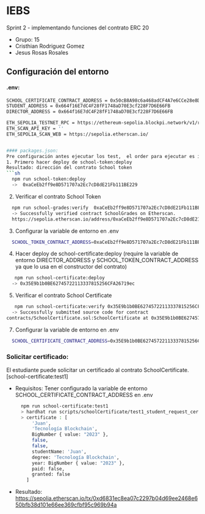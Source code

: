 # IEBS

Sprint 2 - implementando funciones del contrato ERC 20
- Grupo: 15
- Cristhian Rodriguez Gomez
- Jesus Rosas Rosales


## Configuración del entorno
#### .env:
```sh
SCHOOL_CERTIFICATE_CONTRACT_ADDRESS = 0x50cB8A98c6a468adCF4A7e6CCe28e8DebA34D3F3 ('TOBE CONFIGURED AFTER run script school-certificate:deploy')
STUDENT_ADDRESS = 0x664f16E7dC4F28fF1748aD70E3cf228F7D6E66FB
DIRECTOR_ADDRESS = 0x664f16E7dC4F28fF1748aD70E3cf228F7D6E66FB

ETH_SEPOLIA_TESTNET_RPC = https://ethereum-sepolia.blockpi.network/v1/rpc/public
ETH_SCAN_API_KEY = ''
ETH_SEPOLIA_SCAN_WEB = https://sepolia.etherscan.io/


#### packages.json:
Pre configuración antes ejecutar los test,  el order para ejecutar es importante (Ya que SchoolCertificate depende de SchoolGrades ): 
1. Primero hacer deploy de school-token:deploy 
Resultado: dirección del contrato School token
```sh
  npm run school-token:deploy
  ->  0xaCeEb2ff9e8D571707a2Ec7cD8dE21Fb111BE229
```

2. Verificar el contrato School Token
```sh
  npm run school-grades:verify  0xaCeEb2ff9e8D571707a2Ec7cD8dE21Fb111BE229
  -> Successfully verified contract SchoolGrades on Etherscan.
  https://sepolia.etherscan.io/address/0xaCeEb2ff9e8D571707a2Ec7cD8dE21Fb111BE229#code
```

3. Configurar la variable de entorno en .env
```sh
  SCHOOL_TOKEN_CONTRACT_ADDRESS=0xaCeEb2ff9e8D571707a2Ec7cD8dE21Fb111BE229
```
4. Hacer deploy de school-certificate:deploy (require la variable de entorno DIRECTOR_ADDRESS y SCHOOL_TOKEN_CONTRACT_ADDRESS  ya que lo usa en el constructor del contrato)
```sh
   npm run school-certificate:deploy
  -> 0x35E9b1b0BE62745722113337815256CFA26719ec
```
5. Verificar el contrato School Certificate
```sh
   npm run school-certificate:verify 0x35E9b1b0BE62745722113337815256CFA26719ec "0xF7491DcDba69fD5419f7d6fd7dc63B5a65c9DD87" "0xaCeEb2ff9e8D571707a2Ec7cD8dE21Fb111BE229"
  -> Successfully submitted source code for contract
contracts/SchoolCertificate.sol:SchoolCertificate at 0x35E9b1b0BE62745722113337815256CFA26719ec
```
7. Configurar la variable de entorno en .env
```sh
  SCHOOL_CERTIFICATE_CONTRACT_ADDRESS=0x35E9b1b0BE62745722113337815256CFA26719ec
```



  ### Solicitar certificado: 
  El estudiante puede solicitar un certificado al contrato SchoolCertificate. [school-certificate:test1]
  
  - Requisitos: Tener configurado la variable de entorno SCHOOL_CERTIFICATE_CONTRACT_ADDRESS en .env
    ```sh
      npm run school-certificate:test1 
      > hardhat run scripts/schoolCertificate/test1_student_request_certificate.ts --network ethereum_sepolia_testnet_as_student
      > certificate : [
          'Juan',
          'Tecnología Blockchain',
          BigNumber { value: "2023" },
          false,
          false,
          studentName: 'Juan',
          degree: 'Tecnología Blockchain',
          year: BigNumber { value: "2023" },
          paid: false,
          granted: false
        ]
    ```
  - Resultado: https://sepolia.etherscan.io/tx/0xd6831ec8ea07c2297b04d69ee2468e650bfb38d101e66ee369cfbf95c969b94a




